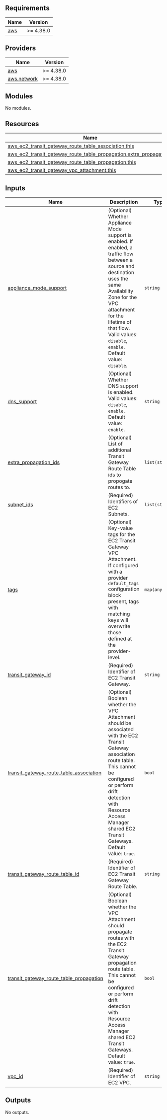<!-- BEGIN_TF_DOCS -->
## Requirements

| Name | Version |
|------|---------|
| <a name="requirement_aws"></a> [aws](#requirement\_aws) | >= 4.38.0 |

## Providers

| Name | Version |
|------|---------|
| <a name="provider_aws"></a> [aws](#provider\_aws) | >= 4.38.0 |
| <a name="provider_aws.network"></a> [aws.network](#provider\_aws.network) | >= 4.38.0 |

## Modules

No modules.

## Resources

| Name | Type |
|------|------|
| [aws_ec2_transit_gateway_route_table_association.this](https://registry.terraform.io/providers/hashicorp/aws/latest/docs/resources/ec2_transit_gateway_route_table_association) | resource |
| [aws_ec2_transit_gateway_route_table_propagation.extra_propagations](https://registry.terraform.io/providers/hashicorp/aws/latest/docs/resources/ec2_transit_gateway_route_table_propagation) | resource |
| [aws_ec2_transit_gateway_route_table_propagation.this](https://registry.terraform.io/providers/hashicorp/aws/latest/docs/resources/ec2_transit_gateway_route_table_propagation) | resource |
| [aws_ec2_transit_gateway_vpc_attachment.this](https://registry.terraform.io/providers/hashicorp/aws/latest/docs/resources/ec2_transit_gateway_vpc_attachment) | resource |

## Inputs

| Name | Description | Type | Default | Required |
|------|-------------|------|---------|:--------:|
| <a name="input_appliance_mode_support"></a> [appliance\_mode\_support](#input\_appliance\_mode\_support) | (Optional) Whether Appliance Mode support is enabled. If enabled, a traffic flow between a source and destination uses the same Availability Zone for the VPC attachment for the lifetime of that flow. Valid values: `disable`, `enable`. Default value: `disable`. | `string` | `"disable"` | no |
| <a name="input_dns_support"></a> [dns\_support](#input\_dns\_support) | (Optional) Whether DNS support is enabled. Valid values: `disable`, `enable`. Default value: `enable`. | `string` | `"enable"` | no |
| <a name="input_extra_propagation_ids"></a> [extra\_propagation\_ids](#input\_extra\_propagation\_ids) | (Optional) List of additional Transit Gateway Route Table ids to propogate routes to. | `list(string)` | `[]` | no |
| <a name="input_subnet_ids"></a> [subnet\_ids](#input\_subnet\_ids) | (Required) Identifiers of EC2 Subnets. | `list(string)` | n/a | yes |
| <a name="input_tags"></a> [tags](#input\_tags) | (Optional) Key-value tags for the EC2 Transit Gateway VPC Attachment. If configured with a provider `default_tags` configuration block present, tags with matching keys will overwrite those defined at the provider-level. | `map(any)` | n/a | yes |
| <a name="input_transit_gateway_id"></a> [transit\_gateway\_id](#input\_transit\_gateway\_id) | (Required) Identifier of EC2 Transit Gateway. | `string` | n/a | yes |
| <a name="input_transit_gateway_route_table_association"></a> [transit\_gateway\_route\_table\_association](#input\_transit\_gateway\_route\_table\_association) | (Optional) Boolean whether the VPC Attachment should be associated with the EC2 Transit Gateway association route table. This cannot be configured or perform drift detection with Resource Access Manager shared EC2 Transit Gateways. Default value: `true`. | `bool` | `true` | no |
| <a name="input_transit_gateway_route_table_id"></a> [transit\_gateway\_route\_table\_id](#input\_transit\_gateway\_route\_table\_id) | (Required) Identifier of EC2 Transit Gateway Route Table. | `string` | n/a | yes |
| <a name="input_transit_gateway_route_table_propagation"></a> [transit\_gateway\_route\_table\_propagation](#input\_transit\_gateway\_route\_table\_propagation) | (Optional) Boolean whether the VPC Attachment should propagate routes with the EC2 Transit Gateway propagation route table. This cannot be configured or perform drift detection with Resource Access Manager shared EC2 Transit Gateways. Default value: `true`. | `bool` | `true` | no |
| <a name="input_vpc_id"></a> [vpc\_id](#input\_vpc\_id) | (Required) Identifier of EC2 VPC. | `string` | n/a | yes |

## Outputs

No outputs.
<!-- END_TF_DOCS -->